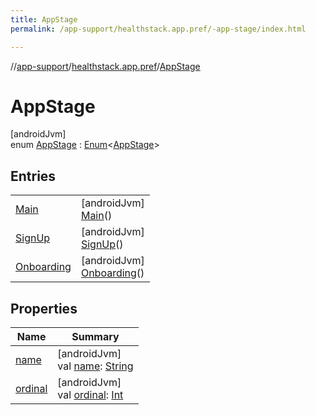 ```yaml
---
title: AppStage
permalink: /app-support/healthstack.app.pref/-app-stage/index.html

---
```

//[app-support](../../../index.html)/[healthstack.app.pref](../index.html)/[AppStage](index.html)



# AppStage



[androidJvm]\
enum [AppStage](index.html) : [Enum](https://kotlinlang.org/api/latest/jvm/stdlib/kotlin/-enum/index.html)&lt;[AppStage](index.html)&gt;



## Entries


| | |
|---|---|
| [Main](-main/index.html) | [androidJvm]<br>[Main](-main/index.html)() |
| [SignUp](-sign-up/index.html) | [androidJvm]<br>[SignUp](-sign-up/index.html)() |
| [Onboarding](-onboarding/index.html) | [androidJvm]<br>[Onboarding](-onboarding/index.html)() |


## Properties


| Name | Summary |
|---|---|
| [name](-onboarding/index.html#-372974862%2FProperties%2F-1544593023) | [androidJvm]<br>val [name](-onboarding/index.html#-372974862%2FProperties%2F-1544593023): [String](https://kotlinlang.org/api/latest/jvm/stdlib/kotlin/-string/index.html) |
| [ordinal](-onboarding/index.html#-739389684%2FProperties%2F-1544593023) | [androidJvm]<br>val [ordinal](-onboarding/index.html#-739389684%2FProperties%2F-1544593023): [Int](https://kotlinlang.org/api/latest/jvm/stdlib/kotlin/-int/index.html) |

